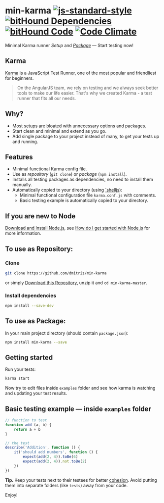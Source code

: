 # min-karma [![js-standard-style](https://img.shields.io/badge/code%20style-standard-brightgreen.svg)](http://standardjs.com/) [![bitHound Dependencies](https://www.bithound.io/github/dmitriz/min-karma/badges/dependencies.svg)](https://www.bithound.io/github/dmitriz/min-karma/master/dependencies/npm) [![bitHound Code](https://www.bithound.io/github/dmitriz/min-karma/badges/code.svg)](https://www.bithound.io/github/dmitriz/min-karma) [![Code Climate](https://codeclimate.com/github/dmitriz/min-karma/badges/gpa.svg)](https://codeclimate.com/github/dmitriz/min-karma)
Minimal Karma runner *Setup* and [*Package*](https://www.npmjs.com/package/min-karma) &mdash; Start testing now!


## Karma
[Karma](http://karma-runner.github.io/0.13/index.html) is a JavaScript Test Runner, one of the most popular and friendliest for beginners.

> On the AngularJS team, we rely on testing and we always seek better tools to make our life easier. That's why we created
Karma - a test runner that fits all our needs.


## Why?
- Most setups are bloated with unnecessary options and packages.
- Start clean and minimal and extend as you go.
- Add single package to your project instead of many, to get your tests up and running.


## Features
- Minimal functional Karma config file.
- Use as *repository* (`git clone`) or *package* (`npm install`).
- Installs all testing packages as dependencies, no need to install them manually.
- Automatically copied to your directory (using [`shelljs](https://www.npmjs.com/package/shelljs)):
  - Minimal functional configuration file `karma.conf.js` with comments.
  - Basic testing example is automatically copied to your directory.


## If you are new to Node
[Download and Install Node.js](https://nodejs.org/download/), see [How do I get started with Node.js](http://stackoverflow.com/questions/2353818/how-do-i-get-started-with-node-js) for more information.


## To use as Repository: 
### Clone
```sh
git clone https://github.com/dmitriz/min-karma
```
or simply [Download this Repository](https://github.com/dmitriz/min-karma/archive/master.zip),
unzip it and `cd min-karma-master`.

### Install dependencies
```sh
npm install --save-dev
```

## To use as Package:
In your main project directory (should contain `package.json`):
```sh
npm install min-karma --save
```

## Getting started
Run your tests:
```sh
karma start
```
Now try to edit files inside `examples` folder and see how karma is watching and updating your test results.

## Basic testing example &mdash; inside `examples` folder
```js
// function to test
function add (a, b) {
	return a + b
}

// the test
describe('Addition', function () {
	it('should add numbers', function () {
		expect(add(2, 4)).toBe(6)
		expect(add(2, 4)).not.toBe(2)
	})
})
```

**Tip.** Keep your tests next to their testees for better [cohesion](https://en.wikipedia.org/wiki/Cohesion_(computer_science)). Avoid putting them into separate folders (like `tests`) away from your code.

Enjoy!
